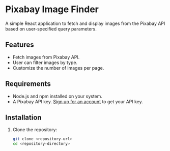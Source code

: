 # Pixabay Image Finder

A simple React application to fetch and display images from the Pixabay API based on user-specified query parameters.

## Features

- Fetch images from Pixabay API.
- User can filter images by type.
- Customize the number of images per page.

## Requirements

- Node.js and npm installed on your system.
- A Pixabay API key. [Sign up for an account](https://pixabay.com/accounts/register/) to get your API key.

## Installation

1. Clone the repository:
   ```bash
   git clone <repository-url>
   cd <repository-directory>
   ```
